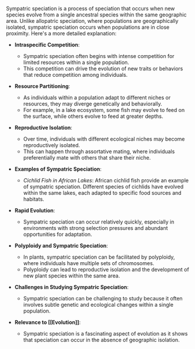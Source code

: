 Sympatric speciation is a process of speciation that occurs when new species evolve from a single ancestral species within the same geographic area. Unlike allopatric speciation, where populations are geographically isolated, sympatric speciation occurs when populations are in close proximity. Here's a more detailed explanation:

- **Intraspecific Competition**:
    - Sympatric speciation often begins with intense competition for limited resources within a single population.
    - This competition can drive the evolution of new traits or behaviors that reduce competition among individuals.

-  **Resource Partitioning**:
    - As individuals within a population adapt to different niches or resources, they may diverge genetically and behaviorally.
    - For example, in a lake ecosystem, some fish may evolve to feed on the surface, while others evolve to feed at greater depths.
- **Reproductive Isolation**:
    - Over time, individuals with different ecological niches may become reproductively isolated.
    - This can happen through assortative mating, where individuals preferentially mate with others that share their niche.
- **Examples of Sympatric Speciation**:
    - _Cichlid Fish in African Lakes_: African cichlid fish provide an example of sympatric speciation. Different species of cichlids have evolved within the same lakes, each adapted to specific food sources and habitats.
- **Rapid Evolution**:
    - Sympatric speciation can occur relatively quickly, especially in environments with strong selection pressures and abundant opportunities for adaptation.
- **Polyploidy and Sympatric Speciation**:
    - In plants, sympatric speciation can be facilitated by polyploidy, where individuals have multiple sets of chromosomes.
    - Polyploidy can lead to reproductive isolation and the development of new plant species within the same area.
- **Challenges in Studying Sympatric Speciation**:
    - Sympatric speciation can be challenging to study because it often involves subtle genetic and ecological changes within a single population.
- **Relevance to [[Evolution]]**:
    - Sympatric speciation is a fascinating aspect of evolution as it shows that speciation can occur in the absence of geographic isolation.